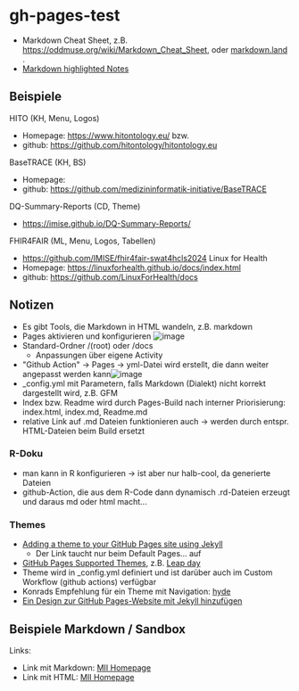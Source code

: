 # gh-pages-test
 * Markdown Cheat Sheet, z.B. https://oddmuse.org/wiki/Markdown_Cheat_Sheet, oder [markdown.land ](https://markdown.land/markdown-code-block).
 * [Markdown highlighted Notes](https://github.com/orgs/community/discussions/16925)

## Beispiele
HITO (KH, Menu, Logos)
  * Homepage: https://www.hitontology.eu/ bzw.
  * github: https://github.com/hitontology/hitontology.eu

BaseTRACE (KH, BS)
  * Homepage:
  * github: https://github.com/medizininformatik-initiative/BaseTRACE

DQ-Summary-Reports (CD, Theme)
  * https://imise.github.io/DQ-Summary-Reports/

FHIR4FAIR (ML, Menu, Logos, Tabellen)
  * https://github.com/IMISE/fhir4fair-swat4hcls2024
Linux for Health
  * Homepage: https://linuxforhealth.github.io/docs/index.html
  * github: https://github.com/LinuxForHealth/docs

## Notizen
  * Es gibt Tools, die Markdown in HTML wandeln, z.B. markdown
  * Pages aktivieren und konfigurieren ![image](https://github.com/SebStaeubert/gh-pages-test/assets/11329281/e5058c54-a347-4549-b781-756771b6714d)
  * Standard-Ordner /(root) oder /docs
    * Anpassungen über eigene Activity
  * "Github Action" -> Pages -> yml-Datei wird erstellt, die dann weiter angepasst werden kann![image](https://github.com/SebStaeubert/gh-pages-test/assets/11329281/d6cfd187-a8fe-4afc-b632-01a5a754c22b)
  * _config.yml mit Parametern, falls Markdown (Dialekt) nicht korrekt dargestellt wird, z.B. GFM
  * Index bzw. Readme wird durch Pages-Build nach interner Priorisierung: index.html, index.md, Readme.md
  * relative Link auf .md Dateien funktionieren auch -> werden durch entspr. HTML-Dateien beim Build ersetzt
### R-Doku
  * man kann in R konfigurieren -> ist aber nur halb-cool, da generierte Dateien
  * github-Action, die aus dem R-Code dann dynamisch .rd-Dateien erzeugt und daraus md oder html macht...
### Themes
  * [Adding a theme to your GitHub Pages site using Jekyll](https://docs.github.com/en/pages/setting-up-a-github-pages-site-with-jekyll/adding-a-theme-to-your-github-pages-site-using-jekyll)
    * Der Link taucht nur beim Default Pages... auf
  * [GitHub Pages Supported Themes](https://pages.github.com/themes/), z.B. [Leap day](https://github.com/pages-themes/leap-day)
  * Theme wird in _config.yml definiert und ist darüber auch im Custom Workflow (github actions) verfügbar
  * Konrads Empfehlung für ein Theme mit Navigation: [hyde](https://github.com/poole/hyde)
  * [Ein Design zur GitHub Pages-Website mit Jekyll hinzufügen](https://docs.github.com/de/pages/setting-up-a-github-pages-site-with-jekyll/adding-a-theme-to-your-github-pages-site-using-jekyll#adding-a-jekyll-theme-in-your-sites-_configyml-file)


## Beispiele Markdown / Sandbox
Links:
  * Link mit Markdown: [MII Homepage](https://www.medizininformatik-initiative.de/)
  * Link mit HTML: <a href="https://www.medizininformatik-initiative.de">MII Homepage</a>
